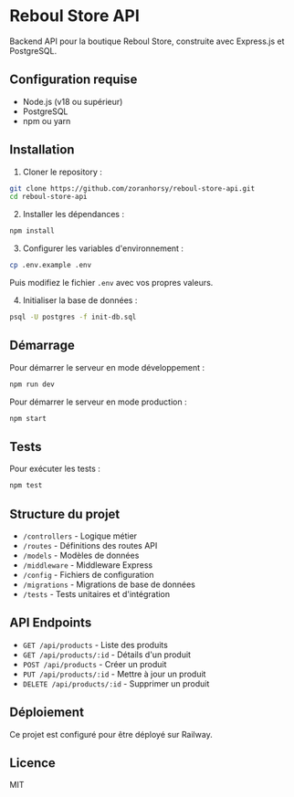 # Reboul Store API

Backend API pour la boutique Reboul Store, construite avec Express.js et PostgreSQL.

## Configuration requise

- Node.js (v18 ou supérieur)
- PostgreSQL
- npm ou yarn

## Installation

1. Cloner le repository :
```bash
git clone https://github.com/zoranhorsy/reboul-store-api.git
cd reboul-store-api
```

2. Installer les dépendances :
```bash
npm install
```

3. Configurer les variables d'environnement :
```bash
cp .env.example .env
```
Puis modifiez le fichier `.env` avec vos propres valeurs.

4. Initialiser la base de données :
```bash
psql -U postgres -f init-db.sql
```

## Démarrage

Pour démarrer le serveur en mode développement :
```bash
npm run dev
```

Pour démarrer le serveur en mode production :
```bash
npm start
```

## Tests

Pour exécuter les tests :
```bash
npm test
```

## Structure du projet

- `/controllers` - Logique métier
- `/routes` - Définitions des routes API
- `/models` - Modèles de données
- `/middleware` - Middleware Express
- `/config` - Fichiers de configuration
- `/migrations` - Migrations de base de données
- `/tests` - Tests unitaires et d'intégration

## API Endpoints

- `GET /api/products` - Liste des produits
- `GET /api/products/:id` - Détails d'un produit
- `POST /api/products` - Créer un produit
- `PUT /api/products/:id` - Mettre à jour un produit
- `DELETE /api/products/:id` - Supprimer un produit

## Déploiement

Ce projet est configuré pour être déployé sur Railway.

## Licence

MIT 